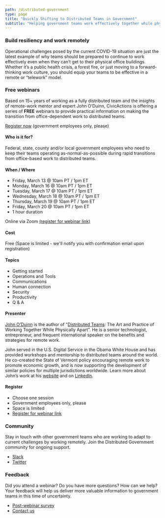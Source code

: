 ```yaml
---
path: /distributed-government
type: page
title: "Quickly Shifting to Distributed Teams in Government"
subtitle: "Helping government teams work effectively together while physically apart"
---
```


### Build resiliency and work remotely

Operational challenges posed by the current COVID-19 situation are just the latest example of why teams should be prepared to continue to work effectively even when they can’t get to their physical office buildings. Whether it’s a public health crisis, a forest fire, or just moving to a forward-thinking work culture, you should equip your teams to be effective in a remote or “telework” model.

### Free webinars

Based on 15+ years of working as a fully distributed team and the insights of remote-work mentor and expert John O’Duinn, CivicActions is offering a series of **FREE** webinars to provide practical information on making the transition from office-dependent work to distributed teams.

[Register now](https://zoom.us/webinar/register/WN_aQ0Yu_7QSBWcmQeTELv52A) (government employees only, please)

#### Who is it for?

Federal, state, county and/or local government employees who need to keep their teams operating as-normal-as-possible during rapid transitions from office-based work to distributed teams. 

#### When / Where

* Friday, March 13 @ 10am PT / 1pm ET
* Monday, March 16 @ 10am PT / 1pm ET
* Tuesday, March 17 @ 10am PT / 1pm ET
* Wednesday, March 18 @ 10am PT / 1pm ET
* Thursday, March 19 @ 10am PT / 1pm ET
* Friday, March 20 @ 10am PT / 1pm ET
* 1 hour duration

Online via Zoom [(register for webinar link)](https://zoom.us/webinar/register/WN_aQ0Yu_7QSBWcmQeTELv52A)

#### Cost

Free 
(Space is limited - we'll notify you with confirmation email upon registration)

#### Topics

* Getting started
* Operations and Tools
* Communications
* Human connection
* Security
* Productivity
* Q & A

#### Presenter

[John O’Duinn](https://civicactions.com/team/john-o-duinn) is the author of "[Distributed Teams](https://www.amzn.com/1732254907): The Art and Practice of Working Together While Physically Apart". He is a senior technologist, entrepreneur, and frequent international speaker on the benefits and strategies for remote work.

John served in the U.S. Digital Service in the Obama White House and has provided workshops and mentorship to distributed teams around the world. He co-created the State of Vermont policy encouraging remote work to promote economic growth, and is now supporting the development of similar policies for multiple jurisdictions worldwide. Learn more about John’s work at his [website](http://oduinn.com/) and on [LinkedIn](https://www.linkedin.com/in/joduinn).

#### Register

* Choose one session
* Government employees only, please
* Space is limited
* [Register for webinar link](https://zoom.us/webinar/register/WN_aQ0Yu_7QSBWcmQeTELv52A)

### Community

Stay in touch with other government teams who are working to adapt to current challenges by working remotely. Join the Distributed Government community for ongoing support.

* [Slack](https://distributedgov.herokuapp.com/)
* [Twitter](https://twitter.com/DistributedGov)

### Feedback

Did you attend a webinar? Do you have more questions? How can we help? Your feedback will help us deliver more valuable information to government teams in this time of uncertainty. 

* [Post-webinar survey](https://www.surveymonkey.com/r/distributedgov)
* [Contact us](https://civicactions.com/contact)
